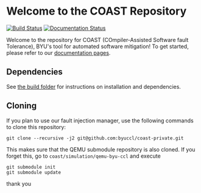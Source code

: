 # Welcome to the COAST Repository

[![Build Status](https://travis-ci.com/byuccl/coast.svg?branch=master)](https://travis-ci.com/byuccl/coast)
[![Documentation Status](https://readthedocs.org/projects/coast-compiler/badge/?version=latest)](https://coast-compiler.readthedocs.io/en/latest/?badge=latest)


Welcome to the repository for COAST (COmpiler-Assisted Software fault Tolerance), BYU's tool for automated software mitigation! To get started, please refer to our [documentation pages](https://coast-compiler.readthedocs.io/en/latest/).


## Dependencies

See [the build folder](build/README.md) for instructions on installation and dependencies.


## Cloning

If you plan to use our fault injection manager, use the following commands to clone this repository:

```
git clone --recursive -j2 git@github.com:byuccl/coast-private.git
```

This makes sure that the QEMU submodule repository is also cloned.  If you forget this, go to `coast/simulation/qemu-byu-ccl` and execute

```
git submodule init
git submodule update
```
thank you
